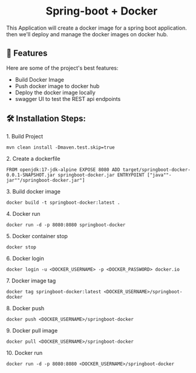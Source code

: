 <h1 align="center" id="title">Spring-boot + Docker</h1>

<p id="description">This Application will create a docker image for a spring boot application. then we'll deploy and manage the docker images on docker hub.</p>

<h2>🧐 Features</h2>

Here are some of the project's best features:

*   Build Docker Image
*   Push docker image to docker hub
*   Deploy the docker image locally
*   swagger UI to test the REST api endpoints

<h2>🛠️ Installation Steps:</h2>

<p>1. Build Project</p>

```
mvn clean install -Dmaven.test.skip=true
```

<p>2. Create a dockerfile</p>

```
FROM openjdk:17-jdk-alpine EXPOSE 8080 ADD target/springboot-docker-0.0.1-SNAPSHOT.jar springboot-docker.jar ENTRYPOINT ["java""-jar""/springboot-docker.jar"]
```

<p>3. Build docker image</p>

```
docker build -t springboot-docker:latest .
```

<p>4. Docker run</p>

```
docker run -d -p 8080:8080 springboot-docker
```

<p>5. Docker container stop</p>

```
docker stop 
```

<p>6. Docker login</p>

```
docker login -u <DOCKER_USERNAME> -p <DOCKER_PASSWORD> docker.io
```

<p>7. Docker image tag</p>

```
docker tag springboot-docker:latest <DOCKER_USERNAME>/springboot-docker
```

<p>8. Docker push</p>

```
docker push <DOCKER_USERNAME>/springboot-docker
```

<p>9. Docker pull image</p>

```
docker pull <DOCKER_USERNAME>/springboot-docker
```

<p>10. Docker run</p>

```
docker run -d -p 8080:8080 <DOCKER_USERNAME>/springboot-docker
```
